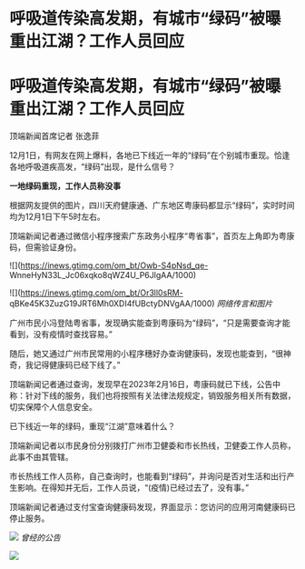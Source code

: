 # 呼吸道传染高发期，有城市“绿码”被曝重出江湖？工作人员回应

# 呼吸道传染高发期，有城市“绿码”被曝重出江湖？工作人员回应

顶端新闻首席记者 张逸菲

12月1日，有网友在网上爆料，各地已下线近一年的“绿码”在个别城市重现。恰逢各地呼吸道疾高发，“绿码”出现，是什么信号？

**一地绿码重现，工作人员称没事**

根据网友提供的图片，四川天府健康通、广东地区粤康码都显示“绿码”，实时时间均为12月1日下午5时左右。

顶端新闻记者通过微信小程序搜索广东政务小程序“粤省事”，首页左上角即为粤康码，但需验证身份。

![](https://inews.gtimg.com/om_bt/Owb-S4pNsd_qe-
WnneHyN33L_Jc06xqko8qWZ4U_P6JlgAA/1000)

![](https://inews.gtimg.com/om_bt/Or3ll0sRM-
qBKe45K3ZuzG19JRT6Mh0XDI4fUBctyDNVgAA/1000) _网络传言和图片_

广州市民小冯登陆粤省事，发现确实能查到粤康码为“绿码”，“只是需要查询才能看到，没有疫情时查找容易。”

随后，她又通过广州市民常用的小程序穗好办查询健康码，发现也能查到，“很神奇，我记得健康码已经下线了。”

顶端新闻记者通过查询，发现早在2023年2月16日，粤康码就已下线，公告中称：针对下线的服务，我们也将按照有关法律法规规定，销毁服务相关所有数据，切实保障个人信息安全。

已下线近一年的绿码，重现“江湖”意味着什么？

顶端新闻记者以市民身份分别拨打广州市卫健委和市长热线，卫健委工作人员称，此事不由其管辖。

市长热线工作人员称，自己查询时，也能看到“绿码”，并询问是否对生活和出行产生影响。在得知并无后，工作人员说，“(疫情)已经过去了，没有事。”

顶端新闻记者通过支付宝查询健康码发现，界面显示：您访问的应用河南健康码已停止服务。

![](https://inews.gtimg.com/om_bt/OmgTLCwwNbgygvLOut4FoQfTY8mR7Y8CR4QOqDy1f_yY0AA/1000)
_曾经的公告_

![](https://inews.gtimg.com/om_bt/O71kjAC8GeQIO3DB2PoBfa8lMVkrlYg5A2rts7Bmdp6e4AA/1000)

